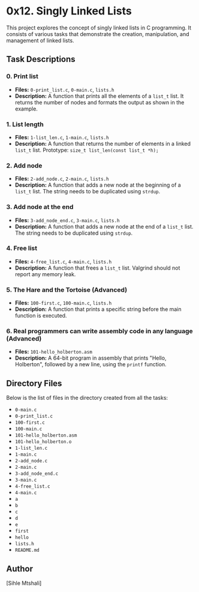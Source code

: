 # 0x12. Singly Linked Lists

This project explores the concept of singly linked lists in C programming. It consists of various tasks that demonstrate the creation, manipulation, and management of linked lists.

## Task Descriptions

### 0. Print list

- **Files:** `0-print_list.c`, `0-main.c`, `lists.h`
- **Description:** A function that prints all the elements of a `list_t` list. It returns the number of nodes and formats the output as shown in the example.

### 1. List length

- **Files:** `1-list_len.c`, `1-main.c`, `lists.h`
- **Description:** A function that returns the number of elements in a linked `list_t` list. Prototype: `size_t list_len(const list_t *h);`

### 2. Add node

- **Files:** `2-add_node.c`, `2-main.c`, `lists.h`
- **Description:** A function that adds a new node at the beginning of a `list_t` list. The string needs to be duplicated using `strdup`.

### 3. Add node at the end

- **Files:** `3-add_node_end.c`, `3-main.c`, `lists.h`
- **Description:** A function that adds a new node at the end of a `list_t` list. The string needs to be duplicated using `strdup`.

### 4. Free list

- **Files:** `4-free_list.c`, `4-main.c`, `lists.h`
- **Description:** A function that frees a `list_t` list. Valgrind should not report any memory leak.

### 5. The Hare and the Tortoise (Advanced)

- **Files:** `100-first.c`, `100-main.c`, `lists.h`
- **Description:** A function that prints a specific string before the main function is executed.

### 6. Real programmers can write assembly code in any language (Advanced)

- **Files:** `101-hello_holberton.asm`
- **Description:** A 64-bit program in assembly that prints "Hello, Holberton", followed by a new line, using the `printf` function.

## Directory Files

Below is the list of files in the directory created from all the tasks:

- `0-main.c`
- `0-print_list.c`
- `100-first.c`
- `100-main.c`
- `101-hello_holberton.asm`
- `101-hello_holberton.o`
- `1-list_len.c`
- `1-main.c`
- `2-add_node.c`
- `2-main.c`
- `3-add_node_end.c`
- `3-main.c`
- `4-free_list.c`
- `4-main.c`
- `a`
- `b`
- `c`
- `d`
- `e`
- `first`
- `hello`
- `lists.h`
- `README.md`

## Author

[Sihle Mtshali]

